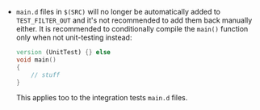 * `main.d` files in `$(SRC)` will no longer be automatically added to `TEST_FILTER_OUT` and it's not recommended to add them back manually either. It is recommended to conditionally compile the `main()` function only when not unit-testing instead:

  ```d
  version (UnitTest) {} else
  void main()
  {
      // stuff
  }
  ```

  This applies too to the integration tests `main.d` files.
